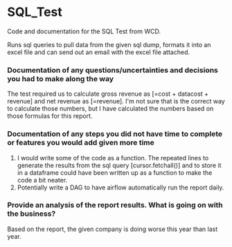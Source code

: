 # SQL_Test
Code and documentation for the SQL Test from WCD. 

Runs sql queries to pull data from the given sql dump, formats it into an excel file and can send out an email with the excel file attached.

### Documentation of any questions/uncertainties and decisions you had to make along the way

The test required us to calculate gross revenue as [=cost + datacost + revenue] and net revenue as [=revenue].  I'm not sure that is the correct way to calculate those numbers, but I have calculated the numbers based on those formulas for this report.

### Documentation of any steps you did not have time to complete or features you would add given more time

1. I would write some of the code as a function.  The repeated lines to generate the results from the sql query [cursor.fetchall()] and to store it in a dataframe could have been written up as a function to make the code a bit neater.
2. Potentially write a DAG to have airflow automatically run the report daily.

### Provide an analysis of the report results. What is going on with the business? 

Based on the report, the given company is doing worse this year than last year.  
